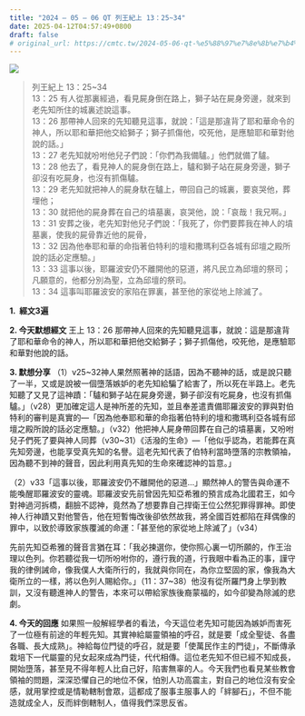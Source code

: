 ```yaml
---
title: "2024 – 05 – 06 QT 列王紀上 13：25~34"
date: 2025-04-12T04:57:49+0800
draft: false
# original_url: https://cmtc.tw/2024-05-06-qt-%e5%88%97%e7%8e%8b%e7%b4%80%e4%b8%8a-13%ef%bc%9a2534
---
```


![](/images/qt.jpg)
> 列王紀上 13：25\~34  
> 13：25 有人從那裏經過，看見屍身倒在路上，獅子站在屍身旁邊，就來到老先知所住的城裏述說這事。  
> 13：26 那帶神人回來的先知聽見這事，就說：「這是那違背了耶和華命令的神人，所以耶和華把他交給獅子；獅子抓傷他，咬死他，是應驗耶和華對他說的話。」  
> 13：27 老先知就吩咐他兒子們說：「你們為我備驢。」他們就備了驢。  
> 13：28 他去了，看見神人的屍身倒在路上，驢和獅子站在屍身旁邊，獅子卻沒有吃屍身，也沒有抓傷驢。  
> 13：29 老先知就把神人的屍身馱在驢上，帶回自己的城裏，要哀哭他，葬埋他；  
> 13：30 就把他的屍身葬在自己的墳墓裏，哀哭他，說：「哀哉！我兄啊。」  
> 13：31 安葬之後，老先知對他兒子們說：「我死了，你們要葬我在神人的墳墓裏，使我的屍骨靠近他的屍骨，  
> 13：32 因為他奉耶和華的命指著伯特利的壇和撒瑪利亞各城有邱壇之殿所說的話必定應驗。」  
> 13：33 這事以後，耶羅波安仍不離開他的惡道，將凡民立為邱壇的祭司；凡願意的，他都分別為聖，立為邱壇的祭司。  
> 13：34 這事叫耶羅波安的家陷在罪裏，甚至他的家從地上除滅了。

**1.  經文3遍**

**2. 今天默想經文**
王上 13：26 那帶神人回來的先知聽見這事，就說：這是那違背了耶和華命令的神人，所以耶和華把他交給獅子；獅子抓傷他，咬死他，是應驗耶和華對他說的話。

**3. 默想分享**
（1）v25\~32神人果然照著神的話語，因為不聽神的話，或是說只聽了一半，又或是說被一個墮落嫉妒的老先知給騙了給害了，所以死在半路上。老先知聽了又見了這神蹟：「驢和獅子站在屍身旁邊，獅子卻沒有吃屍身，也沒有抓傷驢。」（v28）更加確定這人是神所差的先知，並且奉差遣責備耶羅波安的罪與對伯特利的審判是真實的—「因為他奉耶和華的命指著伯特利的壇和撒瑪利亞各城有邱壇之殿所說的話必定應驗。」（v32）他把神人屍身帶回葬在自己的墳墓裏，又吩咐兒子們死了要與神人同葬（v30\~31）《活潑的生命》—「他似乎認為，若能葬在真先知旁邊，也能享受真先知的名譽。這老先知代表了伯特利當時墮落的宗教領袖，因為聽不到神的聲音，因此利用真先知的生命來確認神的旨意。」

（2）v33「這事以後，耶羅波安仍不離開他的惡道…」顯然神人的警告與命運不能喚醒耶羅波安的靈魂。耶羅波安先前曾因先知亞希雅的預言成為北國君王，如今對神過河拆橋，翻臉不認神，竟然為了想要靠自己捍衛王位公然犯罪得罪神。即使神人行神蹟又對他警告，他在短暫悔改後卻依然故我，將全國百姓都陷在拜偶像的罪中，以致於導致家族覆滅的命運：「甚至他的家從地上除滅了」（v34）

先前先知亞希雅的聲音言猶在耳：「我必揀選你，使你照心裏一切所願的，作王治理以色列。你若聽從我一切所吩咐你的，遵行我的道，行我眼中看為正的事，謹守我的律例誡命，像我僕人大衛所行的，我就與你同在，為你立堅固的家，像我為大衛所立的一樣，將以色列人賜給你。」（11：37\~38）他沒有從所羅門身上學到教訓，又沒有聽進神人的警告，本來可以帶給家族後裔蒙福的，如今卻變為除滅的悲劇。

**4. 今天的回應**
如果照一般解經學者的看法，今天這位老先知可能因為嫉妒而害死了一位極有前途的年輕先知。其實神給屬靈領袖的呼召，就是要「成全聖徒、各盡各職、長大成熟」。神給每位門徒的呼召，就是要「使萬民作主的門徒」，不斷傳承栽培下一代屬靈的兒女起來成為門徒，代代相傳。這位老先知不但已經不知成長，開始墮落，甚至見不得年輕人比自己好，陷害無辜的人。今天我們也看見某些教會領袖的問題，深深恐懼自己的地位不保，怕別人功高震主，對自己的地位沒有安全感，就用掌控或是情勒轄制會眾，這都成了服事主服事人的「絆腳石」，不但不能造就成全人，反而絆倒轄制人，值得我們深思反省。
